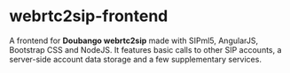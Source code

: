 # webrtc2sip-frontend
A frontend for **Doubango webrtc2sip** made with SIPml5, AngularJS, Bootstrap CSS and NodeJS.
It features basic calls to other SIP accounts, a server-side account data storage and a few supplementary services.
